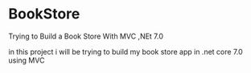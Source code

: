 # BookStore
Trying to Build a Book Store With MVC ,NEt  7.0

in this project i will be trying to build my book store app in .net core 7.0 using MVC
